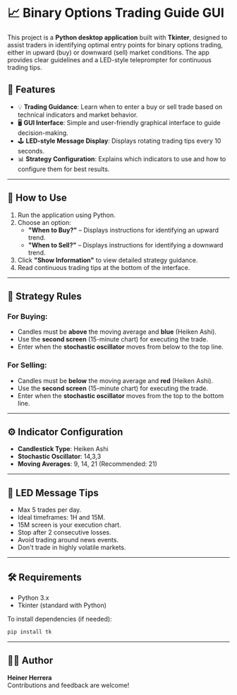 # 📈 Binary Options Trading Guide GUI

This project is a **Python desktop application** built with **Tkinter**, designed to assist traders in identifying optimal entry points for binary options trading, either in upward (buy) or downward (sell) market conditions. The app provides clear guidelines and a LED-style teleprompter for continuous trading tips.

## 🧠 Features

- 💡 **Trading Guidance**: Learn when to enter a buy or sell trade based on technical indicators and market behavior.
- 🖥️ **GUI Interface**: Simple and user-friendly graphical interface to guide decision-making.
- 🕹️ **LED-style Message Display**: Displays rotating trading tips every 10 seconds.
- 📊 **Strategy Configuration**: Explains which indicators to use and how to configure them for best results.

---

## 🚀 How to Use

1. Run the application using Python.
2. Choose an option:
   - **"When to Buy?"** – Displays instructions for identifying an upward trend.
   - **"When to Sell?"** – Displays instructions for identifying a downward trend.
3. Click **"Show Information"** to view detailed strategy guidance.
4. Read continuous trading tips at the bottom of the interface.

---

## 📌 Strategy Rules

### For Buying:
- Candles must be **above** the moving average and **blue** (Heiken Ashi).
- Use the **second screen** (15-minute chart) for executing the trade.
- Enter when the **stochastic oscillator** moves from below to the top line.

### For Selling:
- Candles must be **below** the moving average and **red** (Heiken Ashi).
- Use the **second screen** (15-minute chart) for executing the trade.
- Enter when the **stochastic oscillator** moves from the top to the bottom line.

---

## ⚙️ Indicator Configuration

- **Candlestick Type**: Heiken Ashi  
- **Stochastic Oscillator**: 14,3,3  
- **Moving Averages**: 9, 14, 21 (Recommended: 21)

---

## 🔁 LED Message Tips

- Max 5 trades per day.
- Ideal timeframes: 1H and 15M.
- 15M screen is your execution chart.
- Stop after 2 consecutive losses.
- Avoid trading around news events.
- Don't trade in highly volatile markets.

---

## 🛠 Requirements

- Python 3.x  
- Tkinter (standard with Python)

To install dependencies (if needed):
```bash
pip install tk
```

---

## 🧑‍💻 Author

**Heiner Herrera**  
Contributions and feedback are welcome!
